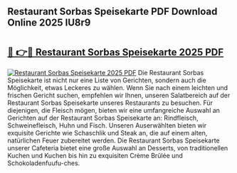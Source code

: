 ## Restaurant Sorbas Speisekarte PDF Download Online 2025 IU8r9

# <h2><a href="http://gc892c.nevu.top/?p=Restaurant+Sorbas+Speisekarte">🔗 👉🔴 Restaurant Sorbas Speisekarte 2025 PDF</a></h2>

[![Restaurant Sorbas Speisekarte 2025 PDF](https://i.imgur.com/dBaPXMq.png)](http://gc892c.nevu.top/?p=Restaurant+Sorbas+Speisekarte)
Die Restaurant Sorbas Speisekarte ist nicht nur eine Liste von Gerichten, sondern auch die Möglichkeit, etwas Leckeres zu wählen. Wenn Sie nach einem leichten und frischen Gericht suchen, empfehlen wir Ihnen, unseren Salatbereich auf der Restaurant Sorbas Speisekarte unseres Restaurants zu besuchen. Für diejenigen, die Fleisch mögen, bieten wir eine umfangreiche Auswahl an Gerichten auf der Restaurant Sorbas Speisekarte an: Rindfleisch, Schweinefleisch, Huhn und Fisch. Unseren Auserwählten bieten wir exquisite Gerichte wie Schaschlik und Steak an, die auf einem alten, natürlichen Feuer zubereitet werden. Die Restaurant Sorbas Speisekarte unserer Cafeteria bietet eine große Auswahl an Desserts, von traditionellen Kuchen und Kuchen bis hin zu exquisiten Crème Brûlée und Schokoladenfuufu-ches.
